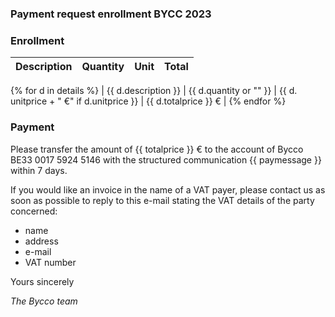 ### Payment request enrollment BYCC 2023


### Enrollment

| Description | Quantity | Unit | Total |
|:-------------|:------:|--------:|--------:|
{% for d in details %}
| {{ d.description }} | {{ d.quantity or "" }} | {{ d. unitprice + " €" if d.unitprice }} | {{ d.totalprice }} € |
{% endfor %}

### Payment

Please transfer the amount of {{ totalprice }} € to the account of Bycco
BE33 0017 5924 5146 with the structured communication {{ paymessage }} within 7 days.

If you would like an invoice in the name of a VAT payer, please contact us as soon as possible
to reply to this e-mail stating the VAT details of the party concerned:

  - name
  - address
  - e-mail
  - VAT number

Yours sincerely

_The Bycco team_